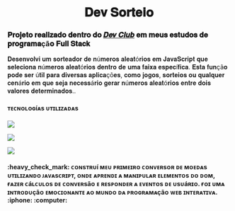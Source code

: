 <h1 align="center">
𝐃𝐞𝐯 𝐒𝐨𝐫𝐭𝐞𝐢𝐨
</h1>
<h3>𝐏𝐫𝐨𝐣𝐞𝐭𝐨 𝐫𝐞𝐚𝐥𝐢𝐳𝐚𝐝𝐨 𝐝𝐞𝐧𝐭𝐫𝐨 𝐝𝐨 <a href="https://rodolfomori.com.br/devclub/">𝑫𝒆𝒗 𝑪𝒍𝒖𝒃</a> 𝐞𝐦 𝐦𝐞𝐮𝐬 𝐞𝐬𝐭𝐮𝐝𝐨𝐬 𝐝𝐞 𝐩𝐫𝐨𝐠𝐫𝐚𝐦𝐚çã𝐨 𝐅𝐮𝐥𝐥 𝐒𝐭𝐚𝐜𝐤 </h3>
<p>𝐃𝐞𝐬𝐞𝐧𝐯𝐨𝐥𝐯𝐢 𝐮𝐦 𝐬𝐨𝐫𝐭𝐞𝐚𝐝𝐨𝐫 𝐝𝐞 𝐧ú𝐦𝐞𝐫𝐨𝐬 𝐚𝐥𝐞𝐚𝐭ó𝐫𝐢𝐨𝐬 𝐞𝐦 𝐉𝐚𝐯𝐚𝐒𝐜𝐫𝐢𝐩𝐭 𝐪𝐮𝐞 𝐬𝐞𝐥𝐞𝐜𝐢𝐨𝐧𝐚 𝐧ú𝐦𝐞𝐫𝐨𝐬 𝐚𝐥𝐞𝐚𝐭ó𝐫𝐢𝐨𝐬 𝐝𝐞𝐧𝐭𝐫𝐨 𝐝𝐞 𝐮𝐦𝐚 𝐟𝐚𝐢𝐱𝐚 𝐞𝐬𝐩𝐞𝐜í𝐟𝐢𝐜𝐚. 
  𝐄𝐬𝐭𝐚 𝐟𝐮𝐧çã𝐨 𝐩𝐨𝐝𝐞 𝐬𝐞𝐫 ú𝐭𝐢𝐥 𝐩𝐚𝐫𝐚 𝐝𝐢𝐯𝐞𝐫𝐬𝐚𝐬 𝐚𝐩𝐥𝐢𝐜𝐚çõ𝐞𝐬, 𝐜𝐨𝐦𝐨 𝐣𝐨𝐠𝐨𝐬, 𝐬𝐨𝐫𝐭𝐞𝐢𝐨𝐬 𝐨𝐮 𝐪𝐮𝐚𝐥𝐪𝐮𝐞𝐫 𝐜𝐞𝐧á𝐫𝐢𝐨 𝐞𝐦 𝐪𝐮𝐞 𝐬𝐞𝐣𝐚 𝐧𝐞𝐜𝐞𝐬𝐬á𝐫𝐢𝐨 𝐠𝐞𝐫𝐚𝐫 𝐧ú𝐦𝐞𝐫𝐨𝐬 𝐚𝐥𝐞𝐚𝐭ó𝐫𝐢𝐨𝐬 𝐞𝐧𝐭𝐫𝐞 𝐝𝐨𝐢𝐬 𝐯𝐚𝐥𝐨𝐫𝐞𝐬 𝐝𝐞𝐭𝐞𝐫𝐦𝐢𝐧𝐚𝐝𝐨𝐬..</p>

<h4>ᴛᴇᴄɴᴏʟᴏɢíᴀs ᴜᴛɪʟɪᴢᴀᴅᴀs</h4>
<p><img src="https://img.shields.io/badge/HTML5-E34F26?style=for-the-badge&logo=html5&logoColor=white"></p>
<p><img src="https://img.shields.io/badge/CSS-239120?&style=for-the-badge&logo=css3&logoColor=white"></p>
<p><img src="https://img.shields.io/badge/JavaScript-F7DF1E?style=for-the-badge&logo=javascript&logoColor=black"></p>

<h4>:heavy_check_mark: ᴄᴏɴsᴛʀᴜí ᴍᴇᴜ ᴘʀɪᴍᴇɪʀᴏ ᴄᴏɴᴠᴇʀsᴏʀ ᴅᴇ ᴍᴏᴇᴅᴀs ᴜᴛɪʟɪᴢᴀɴᴅᴏ ᴊᴀᴠᴀsᴄʀɪᴘᴛ, ᴏɴᴅᴇ ᴀᴘʀᴇɴᴅɪ ᴀ ᴍᴀɴɪᴘᴜʟᴀʀ ᴇʟᴇᴍᴇɴᴛᴏs ᴅᴏ ᴅᴏᴍ, ғᴀᴢᴇʀ ᴄáʟᴄᴜʟᴏs ᴅᴇ ᴄᴏɴᴠᴇʀsãᴏ ᴇ ʀᴇsᴘᴏɴᴅᴇʀ ᴀ ᴇᴠᴇɴᴛᴏs ᴅᴇ ᴜsᴜáʀɪᴏ. ғᴏɪ ᴜᴍᴀ ɪɴᴛʀᴏᴅᴜçãᴏ ᴇᴍᴏᴄɪᴏɴᴀɴᴛᴇ ᴀᴏ ᴍᴜɴᴅᴏ ᴅᴀ ᴘʀᴏɢʀᴀᴍᴀçãᴏ ᴡᴇʙ ɪɴᴛᴇʀᴀᴛɪᴠᴀ.  :iphone: :computer:</h4>

<img src="">
